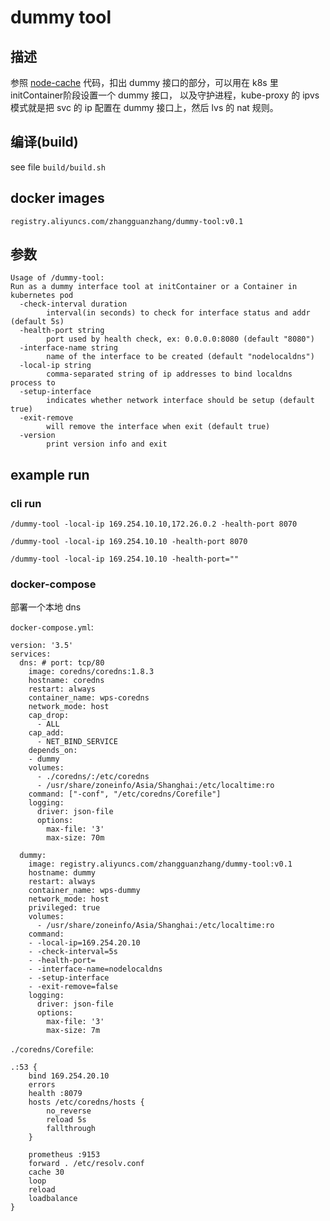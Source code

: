# dummy tool

## 描述

参照 [node-cache](https://github.com/kubernetes/dns/tree/master/cmd/node-cache) 代码，扣出 dummy 接口的部分，可以用在 k8s 里 initContainer阶段设置一个 dummy 接口， 以及守护进程，kube-proxy 的 ipvs 模式就是把 svc 的 ip 配置在 dummy 接口上，然后 lvs 的 nat 规则。

## 编译(build)

see file `build/build.sh`

## docker images

```mermaid
registry.aliyuncs.com/zhangguanzhang/dummy-tool:v0.1
```

## 参数

```mermaid
Usage of /dummy-tool:
Run as a dummy interface tool at initContainer or a Container in kubernetes pod
  -check-interval duration
    	interval(in seconds) to check for interface status and addr (default 5s)
  -health-port string
    	port used by health check, ex: 0.0.0.0:8080 (default "8080")
  -interface-name string
    	name of the interface to be created (default "nodelocaldns")
  -local-ip string
    	comma-separated string of ip addresses to bind localdns process to
  -setup-interface
    	indicates whether network interface should be setup (default true)
  -exit-remove
        will remove the interface when exit (default true)
  -version
    	print version info and exit
```

## example run

### cli run

```mermaid
/dummy-tool -local-ip 169.254.10.10,172.26.0.2 -health-port 8070

/dummy-tool -local-ip 169.254.10.10 -health-port 8070

/dummy-tool -local-ip 169.254.10.10 -health-port=""
```

### docker-compose

部署一个本地 dns

`docker-compose.yml`:

```mermaid
version: '3.5'
services:
  dns: # port: tcp/80
    image: coredns/coredns:1.8.3
    hostname: coredns
    restart: always
    container_name: wps-coredns
    network_mode: host
    cap_drop:
      - ALL
    cap_add:
      - NET_BIND_SERVICE
    depends_on:
    - dummy
    volumes:
      - ./coredns/:/etc/coredns
      - /usr/share/zoneinfo/Asia/Shanghai:/etc/localtime:ro
    command: ["-conf", "/etc/coredns/Corefile"]
    logging:
      driver: json-file
      options:
        max-file: '3'
        max-size: 70m

  dummy:
    image: registry.aliyuncs.com/zhangguanzhang/dummy-tool:v0.1
    hostname: dummy
    restart: always
    container_name: wps-dummy
    network_mode: host
    privileged: true
    volumes:
      - /usr/share/zoneinfo/Asia/Shanghai:/etc/localtime:ro
    command: 
    - -local-ip=169.254.20.10
    - -check-interval=5s
    - -health-port=
    - -interface-name=nodelocaldns
    - -setup-interface
    - -exit-remove=false
    logging:
      driver: json-file
      options:
        max-file: '3'
        max-size: 7m
```

`./coredns/Corefile`:

```mermaid
.:53 {
    bind 169.254.20.10
    errors
    health :8079
    hosts /etc/coredns/hosts {
        no_reverse
        reload 5s
        fallthrough
    }

    prometheus :9153
    forward . /etc/resolv.conf
    cache 30
    loop
    reload
    loadbalance
}

```